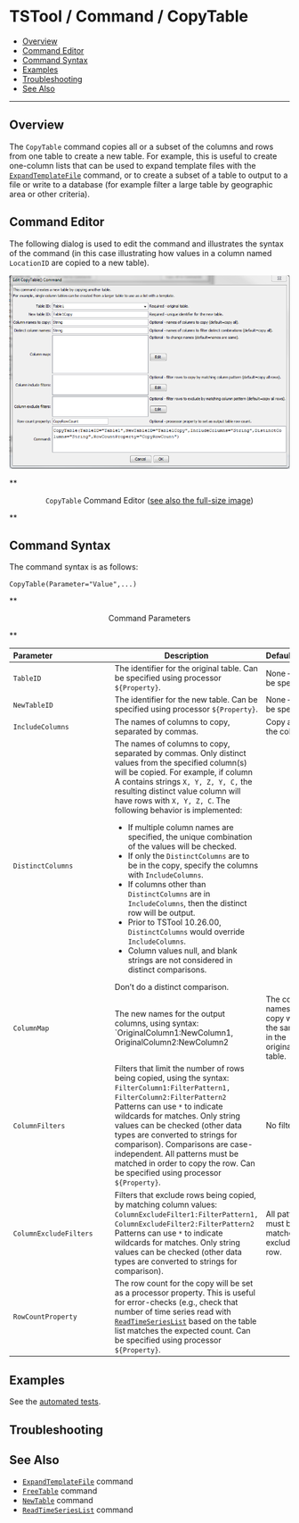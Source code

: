 # TSTool / Command / CopyTable #

* [Overview](#overview)
* [Command Editor](#command-editor)
* [Command Syntax](#command-syntax)
* [Examples](#examples)
* [Troubleshooting](#troubleshooting)
* [See Also](#see-also)

-------------------------

## Overview ##

The `CopyTable` command copies all or a subset of the columns and rows from one table to create a new table.
For example, this is useful to create one-column lists that can be used to expand template files with the
[`ExpandTemplateFile`](../ExpandTemplateFile/ExpandTemplateFile.md) command,
or to create a subset of a table to output to a file or write to a database
(for example filter a large table by geographic area or other criteria).  

## Command Editor ##

The following dialog is used to edit the command and illustrates the syntax of the command
(in this case illustrating how values in a column named `LocationID` are copied to a new table).  

![CopyTable](CopyTable.png)

**<p style="text-align: center;">
`CopyTable` Command Editor (<a href="../CopyTable.png">see also the full-size image</a>)
</p>**

## Command Syntax ##

The command syntax is as follows:

```text
CopyTable(Parameter="Value",...)
```
**<p style="text-align: center;">
Command Parameters
</p>**

| **Parameter**&nbsp;&nbsp;&nbsp;&nbsp;&nbsp;&nbsp;&nbsp;&nbsp;&nbsp;&nbsp;&nbsp;&nbsp;&nbsp;&nbsp;&nbsp;&nbsp;&nbsp;&nbsp;&nbsp;&nbsp;&nbsp;&nbsp;&nbsp;&nbsp;&nbsp;&nbsp; | **Description** | **Default**&nbsp;&nbsp;&nbsp;&nbsp;&nbsp;&nbsp;&nbsp;&nbsp;&nbsp;&nbsp; |
| --------------|-----------------|----------------- |
|`TableID`|The identifier for the original table.  Can be specified using processor `${Property}`.|None – must be specified.|
|`NewTableID`|The identifier for the new table.  Can be specified using processor `${Property}`.|None – must be specified.|
|`IncludeColumns`|The names of columns to copy, separated by commas.|Copy all of the columns.|
|`DistinctColumns`|The names of columns to copy, separated by commas.  Only distinct values from the specified column(s) will be copied.  For example, if column A contains strings `X, Y, Z, Y, C,` the resulting distinct value column will have rows with `X, Y, Z, C`.  The following behavior is implemented:<ul><li>If multiple column names are specified, the unique combination of the values will be checked.</li><li>If only the `DistinctColumns` are to be in the copy, specify the columns with `IncludeColumns`.</li><li>If columns other than `DistinctColumns` are in `IncludeColumns`, then the distinct row will be output.</li><li>Prior to TSTool 10.26.00, `DistinctColumns` would override `IncludeColumns`.</li><li>Column values null, and blank strings are not considered in distinct comparisons.</li></ul>Don’t do a distinct comparison.|
|`ColumnMap`|The new names for the output columns, using syntax:<br>`OriginalColumn1:NewColumn1, OriginalColumn2:NewColumn2|The column names in the copy will be the same as in the original table.|
|`ColumnFilters`|Filters that limit the number of rows being copied, using the syntax:<br>`FilterColumn1:FilterPattern1, FilterColumn2:FilterPattern2`<br>Patterns can use `*` to indicate wildcards for matches.  Only string values can be checked (other data types are converted to strings for comparison).  Comparisons are case-independent.  All patterns must be matched in order to copy the row.  Can be specified using processor `${Property}`.|No filtering.|
|`ColumnExcludeFilters`|Filters that exclude rows being copied, by matching column values:<br>`ColumnExcludeFilter1:FilterPattern1,`<br>`ColumnExcludeFilter2:FilterPattern2`<br>Patterns can use `*` to indicate wildcards for matches.  Only string values can be checked (other data types are converted to strings for comparison).|All patterns must be matched to exclude the row.|
|`RowCountProperty`|The row count for the copy will be set as a processor property.  This is useful for error-checks (e.g., check that number of time series read with [`ReadTimeSeriesList`](../ReadTimeSeriesList/ReadTimeSeriesList.md) based on the table list matches the expected count.  Can be specified using processor `${Property}`.	

## Examples ##

See the [automated tests](https://github.com/OpenCDSS/cdss-app-tstool-test/tree/master/test/regression/commands/general/CopyTable).

## Troubleshooting ##

## See Also ##

* [`ExpandTemplateFile`](../ExpandTemplateFile/ExpandTemplateFile.md) command
* [`FreeTable`](../FreeTable/FreeTable.md) command
* [`NewTable`](../NewTable/NewTable.md) command
* [`ReadTimeSeriesList`](../ReadTimeSeriesList/ReadTimeSeriesList.md) command
